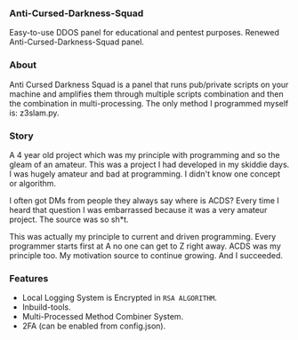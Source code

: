 ### Anti-Cursed-Darkness-Squad
Easy-to-use DDOS panel for educational and pentest purposes. Renewed Anti-Cursed-Darkness-Squad panel.

### About
Anti Cursed Darkness Squad is a panel that runs pub/private scripts on your machine and amplifies them through multiple scripts combination and then the combination in multi-processing. The only method I programmed myself is: z3slam.py.


### Story
A 4 year old project which was my principle with programming and so the gleam of an amateur. This was a project I had developed in my skiddie days. I was hugely amateur and bad at programming. I didn't know one concept or algorithm. 

I often got DMs from people they always say where is ACDS? Every time I heard that question I was embarrassed because it was a very amateur project. The source was so sh*t. 

This was actually my principle to current and driven programming. Every programmer starts first at A no one can get to Z right away. ACDS was my principle too. My motivation source to continue growing. And I succeeded.

### Features
- Local Logging System is Encrypted in ``RSA ALGORITHM``.
- Inbuild-tools.
- Multi-Processed Method Combiner System.
- 2FA (can be enabled from config.json).